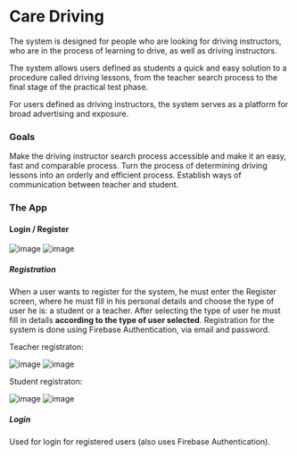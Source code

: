 # Care Driving
The system is designed for people who are looking for driving instructors, who are in the process of learning to drive, as well as driving instructors.

The system allows users defined as students a quick and easy solution to a procedure called driving lessons, from the teacher search process to the final stage of the practical test phase.

For users defined as driving instructors, the system serves as a platform for broad advertising and exposure.
### Goals
Make the driving instructor search process accessible and make it an easy, fast and comparable process.
Turn the process of determining driving lessons into an orderly and efficient process.
Establish ways of communication between teacher and student.

### The App
#### Login / Register
![image](https://user-images.githubusercontent.com/44946807/88770307-4ca62080-d186-11ea-8fd5-dc5a846f6a21.png)    ![image](https://user-images.githubusercontent.com/44946807/88771541-0f429280-d188-11ea-9080-eaecce3d3b25.png)
 
##### Registration
When a user wants to register for the system, he must enter the Register screen, where he must fill in his personal details and choose the type of user he is: a student or a teacher.
After selecting the type of user he must fill in details **according to the type of user selected**.
Registration for the system is done using Firebase Authentication, via email and password.

Teacher registraton:

![image](https://user-images.githubusercontent.com/44946807/88771908-9b54ba00-d188-11ea-86fb-01cd82492db6.png)  ![image](https://user-images.githubusercontent.com/44946807/88770977-3d73a280-d187-11ea-8bd1-686f2371933c.png)

Student registraton:

![image](https://user-images.githubusercontent.com/44946807/88770171-136db080-d186-11ea-91ad-8e2c0ce95d05.png)    ![image](https://user-images.githubusercontent.com/44946807/88771348-c8ed3380-d187-11ea-9efd-d65721717249.png)


##### Login
Used for login for registered users (also uses Firebase Authentication).
